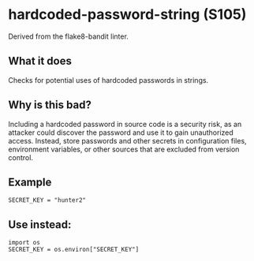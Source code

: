 # hardcoded-password-string (S105)
Derived from the flake8-bandit linter.
## What it does
Checks for potential uses of hardcoded passwords in strings.
## Why is this bad?
Including a hardcoded password in source code is a security risk, as an
attacker could discover the password and use it to gain unauthorized
access.
Instead, store passwords and other secrets in configuration files,
environment variables, or other sources that are excluded from version
control.
## Example
```
SECRET_KEY = "hunter2"
```
## Use instead:
```
import os
SECRET_KEY = os.environ["SECRET_KEY"]
```